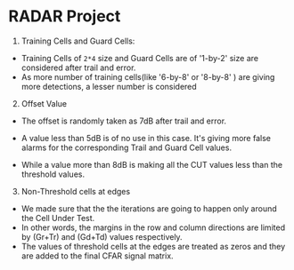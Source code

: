 # **RADAR Project**

1. Training Cells and Guard Cells:
* Training Cells of `2*4` size and Guard Cells are of '1-by-2' size are considered after trail and error.
* As more number of training cells(like '6-by-8' or '8-by-8' ) are giving more detections, a lesser number is considered

2. Offset Value
* The offset is randomly taken as 7dB after trail and error. 

* A value less than 5dB is of no use in this case. It's giving more false alarms for the corresponding Trail and Guard Cell values.
* While a value more than 8dB is making all the CUT values less than the threshold values.

3. Non-Threshold cells at edges

* We made sure that the the iterations are going to happen only around the Cell Under Test. 
* In other words, the margins in the row and column directions are limited by (Gr+Tr) and (Gd+Td) values respectively.
* The values of threshold cells at the edges are treated as zeros and they are added to the final CFAR signal matrix. 